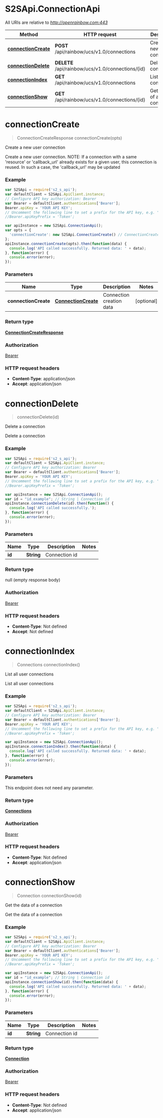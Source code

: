 # S2SApi.ConnectionApi

All URIs are relative to *http://openrainbow.com:443*

Method | HTTP request | Description
------------- | ------------- | -------------
[**connectionCreate**](ConnectionApi.md#connectionCreate) | **POST** /api/rainbow/ucs/v1.0/connections | Create a new user connection
[**connectionDelete**](ConnectionApi.md#connectionDelete) | **DELETE** /api/rainbow/ucs/v1.0/connections/{id} | Delete a connection
[**connectionIndex**](ConnectionApi.md#connectionIndex) | **GET** /api/rainbow/ucs/v1.0/connections | List all user connections
[**connectionShow**](ConnectionApi.md#connectionShow) | **GET** /api/rainbow/ucs/v1.0/connections/{id} | Get the data of a connection


<a name="connectionCreate"></a>
# **connectionCreate**
> ConnectionCreateResponse connectionCreate(opts)

Create a new user connection

Create a new user connection. NOTE: If a connection with a same &#39;resource&#39; or &#39;callback_url&#39; already exists for a given user, this connection is reused. In such a case, the &#39;callback_url&#39; may be updated

### Example
```javascript
var S2SApi = require('s2_s_api');
var defaultClient = S2SApi.ApiClient.instance;
// Configure API key authorization: Bearer
var Bearer = defaultClient.authentications['Bearer'];
Bearer.apiKey = 'YOUR API KEY';
// Uncomment the following line to set a prefix for the API key, e.g. "Token" (defaults to null)
//Bearer.apiKeyPrefix = 'Token';

var apiInstance = new S2SApi.ConnectionApi();
var opts = {
  'connectionCreate': new S2SApi.ConnectionCreate() // ConnectionCreate | Connection creation data
};
apiInstance.connectionCreate(opts).then(function(data) {
  console.log('API called successfully. Returned data: ' + data);
}, function(error) {
  console.error(error);
});

```

### Parameters

Name | Type | Description  | Notes
------------- | ------------- | ------------- | -------------
 **connectionCreate** | [**ConnectionCreate**](ConnectionCreate.md)| Connection creation data | [optional] 

### Return type

[**ConnectionCreateResponse**](ConnectionCreateResponse.md)

### Authorization

[Bearer](../README.md#Bearer)

### HTTP request headers

 - **Content-Type**: application/json
 - **Accept**: application/json

<a name="connectionDelete"></a>
# **connectionDelete**
> connectionDelete(id)

Delete a connection

Delete a connection

### Example
```javascript
var S2SApi = require('s2_s_api');
var defaultClient = S2SApi.ApiClient.instance;
// Configure API key authorization: Bearer
var Bearer = defaultClient.authentications['Bearer'];
Bearer.apiKey = 'YOUR API KEY';
// Uncomment the following line to set a prefix for the API key, e.g. "Token" (defaults to null)
//Bearer.apiKeyPrefix = 'Token';

var apiInstance = new S2SApi.ConnectionApi();
var id = "id_example"; // String | Connection id
apiInstance.connectionDelete(id).then(function() {
  console.log('API called successfully.');
}, function(error) {
  console.error(error);
});

```

### Parameters

Name | Type | Description  | Notes
------------- | ------------- | ------------- | -------------
 **id** | **String**| Connection id | 

### Return type

null (empty response body)

### Authorization

[Bearer](../README.md#Bearer)

### HTTP request headers

 - **Content-Type**: Not defined
 - **Accept**: Not defined

<a name="connectionIndex"></a>
# **connectionIndex**
> Connections connectionIndex()

List all user connections

List all user connections

### Example
```javascript
var S2SApi = require('s2_s_api');
var defaultClient = S2SApi.ApiClient.instance;
// Configure API key authorization: Bearer
var Bearer = defaultClient.authentications['Bearer'];
Bearer.apiKey = 'YOUR API KEY';
// Uncomment the following line to set a prefix for the API key, e.g. "Token" (defaults to null)
//Bearer.apiKeyPrefix = 'Token';

var apiInstance = new S2SApi.ConnectionApi();
apiInstance.connectionIndex().then(function(data) {
  console.log('API called successfully. Returned data: ' + data);
}, function(error) {
  console.error(error);
});

```

### Parameters
This endpoint does not need any parameter.

### Return type

[**Connections**](Connections.md)

### Authorization

[Bearer](../README.md#Bearer)

### HTTP request headers

 - **Content-Type**: Not defined
 - **Accept**: application/json

<a name="connectionShow"></a>
# **connectionShow**
> Connection connectionShow(id)

Get the data of a connection

Get the data of a connection

### Example
```javascript
var S2SApi = require('s2_s_api');
var defaultClient = S2SApi.ApiClient.instance;
// Configure API key authorization: Bearer
var Bearer = defaultClient.authentications['Bearer'];
Bearer.apiKey = 'YOUR API KEY';
// Uncomment the following line to set a prefix for the API key, e.g. "Token" (defaults to null)
//Bearer.apiKeyPrefix = 'Token';

var apiInstance = new S2SApi.ConnectionApi();
var id = "id_example"; // String | Connection id
apiInstance.connectionShow(id).then(function(data) {
  console.log('API called successfully. Returned data: ' + data);
}, function(error) {
  console.error(error);
});

```

### Parameters

Name | Type | Description  | Notes
------------- | ------------- | ------------- | -------------
 **id** | **String**| Connection id | 

### Return type

[**Connection**](Connection.md)

### Authorization

[Bearer](../README.md#Bearer)

### HTTP request headers

 - **Content-Type**: Not defined
 - **Accept**: application/json

